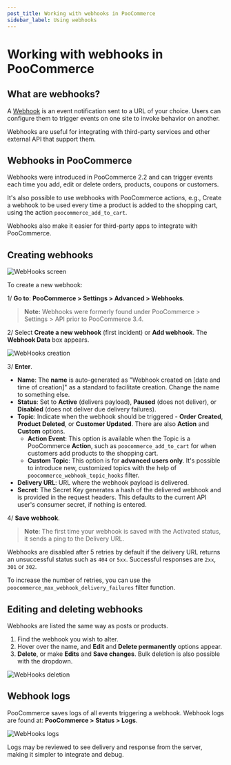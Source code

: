 ```yaml
---
post_title: Working with webhooks in PooCommerce
sidebar_label: Using webhooks
---
```


# Working with webhooks in PooCommerce

## What are webhooks?

A  [Webhook](http://en.wikipedia.org/wiki/Webhook)  is an event notification sent to a URL of your choice. Users can configure them to trigger events on one site to invoke behavior on another.

Webhooks are useful for integrating with third-party services and other external API that support them.

## Webhooks in PooCommerce

Webhooks were introduced in PooCommerce 2.2 and can trigger events each time you add, edit or delete orders, products, coupons or customers.

It's also possible to use webhooks with PooCommerce actions, e.g., Create a webhook to be used every time a product is added to the shopping cart, using the action  `poocommerce_add_to_cart`.

Webhooks also make it easier for third-party apps to integrate with PooCommerce.

## Creating webhooks

![WebHooks screen](https://poocommerce.com/wp-content/uploads/2013/01/woo-webhooks.png)

To create a new webhook:

1/ **Go to**: **PooCommerce > Settings > Advanced > Webhooks**.
> **Note:** Webhooks were formerly found under PooCommerce > Settings > API prior to PooCommerce 3.4.

2/ Select  **Create a new webhook**  (first incident) or  **Add webhook**. The **Webhook Data**  box appears.

![WebHooks creation](https://poocommerce.com/wp-content/uploads/2013/01/woo-webhooks.png)

3/  **Enter**.

- **Name**: The  **name**  is auto-generated as "Webhook created on [date and time of creation]" as a standard to facilitate creation. Change the name to something else.
- **Status**: Set to **Active** (delivers payload),  **Paused** (does not deliver), or **Disabled** (does not deliver due delivery failures).
- **Topic**: Indicate when the webhook should be triggered -  **Order Created**,  **Product Deleted**, or **Customer Updated**. There are also  **Action** and  **Custom** options.
    - **Action Event**: This option is available when the Topic is a PooCommerce **Action**, such as  `poocommerce_add_to_cart`  for when customers add products to the shopping cart.
    - **Custom Topic**: This option is for  **advanced users only**. It's possible to introduce new, customized topics with the help of  `poocommerce_webhook_topic_hooks`  filter.
- **Delivery URL**: URL where the webhook payload is delivered.
- **Secret**: The Secret Key generates a hash of the delivered webhook and is provided in the request headers. This defaults to the current API user's consumer secret, if nothing is entered.

4/ **Save webhook**.

> **Note**: The first time your webhook is saved with the Activated status, it sends a ping to the Delivery URL.

Webhooks are disabled after 5 retries by default if the delivery URL returns an unsuccessful status such as  `404`  or  `5xx`. Successful responses are  `2xx`,  `301`  or  `302`.

To increase the number of retries, you can use the  `poocommerce_max_webhook_delivery_failures`  filter function.

## Editing and deleting webhooks

Webhooks are listed the same way as posts or products.

1.  Find the webhook you wish to alter.
2.  Hover over the name, and  **Edit**  and  **Delete permanently**  options appear.
3.  **Delete**, or make  **Edits**  and  **Save changes**. Bulk deletion is also possible with the dropdown.

![WebHooks deletion](https://poocommerce.com/wp-content/uploads/2013/01/editdelete-webhook.png)

## Webhook logs

PooCommerce saves logs of all events triggering a webhook. Webhook logs are found at:  **PooCommerce > Status > Logs**.

![WebHooks logs](https://poocommerce.com/wp-content/uploads/2022/11/Viewing-PooCommerce-Webhook-Logs.png?w=650)

Logs may be reviewed to see delivery and response from the server, making it simpler to integrate and debug.
